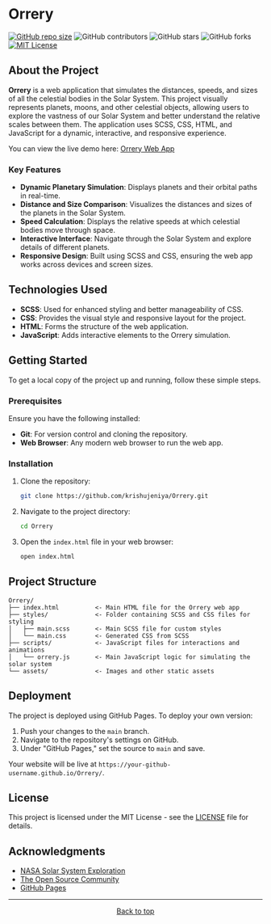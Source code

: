 <a id="readme-top"></a>

# Orrery

[![GitHub repo size](https://img.shields.io/github/repo-size/krishujeniya/Orrery)](https://github.com/krishujeniya/Orrery)
![GitHub contributors](https://img.shields.io/github/contributors/krishujeniya/Orrery)
![GitHub stars](https://img.shields.io/github/stars/krishujeniya/Orrery?style=social)
![GitHub forks](https://img.shields.io/github/forks/krishujeniya/Orrery?style=social)
[![MIT License](https://img.shields.io/badge/license-MIT-green)](https://github.com/krishujeniya/Orrery/blob/main/LICENSE)

## **About the Project**

**Orrery** is a web application that simulates the distances, speeds, and sizes of all the celestial bodies in the Solar System. This project visually represents planets, moons, and other celestial objects, allowing users to explore the vastness of our Solar System and better understand the relative scales between them. The application uses SCSS, CSS, HTML, and JavaScript for a dynamic, interactive, and responsive experience.

You can view the live demo here: [Orrery Web App](https://krishujeniya.github.io/Orrery/)

### **Key Features**

- **Dynamic Planetary Simulation**: Displays planets and their orbital paths in real-time.
- **Distance and Size Comparison**: Visualizes the distances and sizes of the planets in the Solar System.
- **Speed Calculation**: Displays the relative speeds at which celestial bodies move through space.
- **Interactive Interface**: Navigate through the Solar System and explore details of different planets.
- **Responsive Design**: Built using SCSS and CSS, ensuring the web app works across devices and screen sizes.

## **Technologies Used**

- **SCSS**: Used for enhanced styling and better manageability of CSS.
- **CSS**: Provides the visual style and responsive layout for the project.
- **HTML**: Forms the structure of the web application.
- **JavaScript**: Adds interactive elements to the Orrery simulation.

## **Getting Started**

To get a local copy of the project up and running, follow these simple steps.

### **Prerequisites**

Ensure you have the following installed:

- **Git**: For version control and cloning the repository.
- **Web Browser**: Any modern web browser to run the web app.

### **Installation**

1. Clone the repository:
   ```sh
   git clone https://github.com/krishujeniya/Orrery.git
   ```
2. Navigate to the project directory:
   ```sh
   cd Orrery
   ```
3. Open the `index.html` file in your web browser:
   ```sh
   open index.html
   ```

## **Project Structure**

```plaintext
Orrery/
├── index.html          <- Main HTML file for the Orrery web app
├── styles/             <- Folder containing SCSS and CSS files for styling
│   ├── main.scss       <- Main SCSS file for custom styles
│   └── main.css        <- Generated CSS from SCSS
├── scripts/            <- JavaScript files for interactions and animations
│   └── orrery.js       <- Main JavaScript logic for simulating the solar system
└── assets/             <- Images and other static assets
```

## **Deployment**

The project is deployed using GitHub Pages. To deploy your own version:

1. Push your changes to the `main` branch.
2. Navigate to the repository's settings on GitHub.
3. Under "GitHub Pages," set the source to `main` and save.

Your website will be live at `https://your-github-username.github.io/Orrery/`.

## **License**

This project is licensed under the MIT License - see the [LICENSE](https://github.com/krishujeniya/Orrery/blob/main/LICENSE) file for details.

## **Acknowledgments**

- [NASA Solar System Exploration](https://solarsystem.nasa.gov/)
- [The Open Source Community](https://opensource.org/)
- [GitHub Pages](https://pages.github.com/)

---

<p align="center">
  <a href="#readme-top">Back to top</a>
</p>
